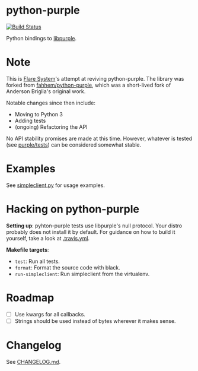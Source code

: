 # python-purple

[![Build Status](https://travis-ci.com/Flared/python-purple.svg?branch=master)](https://travis-ci.com/Flared/python-purple)

Python bindings to [libpurple](https://developer.pidgin.im/wiki/WhatIsLibpurple).

# Note

This is [Flare System](https://flare.systems)'s attempt at reviving python-purple. The library was forked from [fahhem/python-purple](https://github.com/fahhem/python-purple), which was a short-lived fork of Anderson Briglia's original work.

Notable changes since then include:
- Moving to Python 3
- Adding tests
- (ongoing) Refactoring the API

No API stability promises are made at this time. However, whatever is tested (see [purple/tests](purple/tests)) can be considered somewhat stable.

# Examples

See [simpleclient.py](examples/simpleclient.py) for usage examples.

# Hacking on python-purple

**Setting up**: pyhton-purple tests use libpurple's null protocol.
Your distro probably does not install it by default.
For guidance on how to build it yourself, take a look at [.travis.yml](.travis.yml).

**Makefile targets**:
 - ``test``: Run all tests.
 - ``format``: Format the source code with black.
 - ``run-simpleclient``: Run simpleclient from the virtualenv.

# Roadmap
- [ ] Use kwargs for all callbacks.
- [ ] Strings should be used instead of bytes wherever it makes sense.

# Changelog

See [CHANGELOG.md](CHANGELOG.md).
